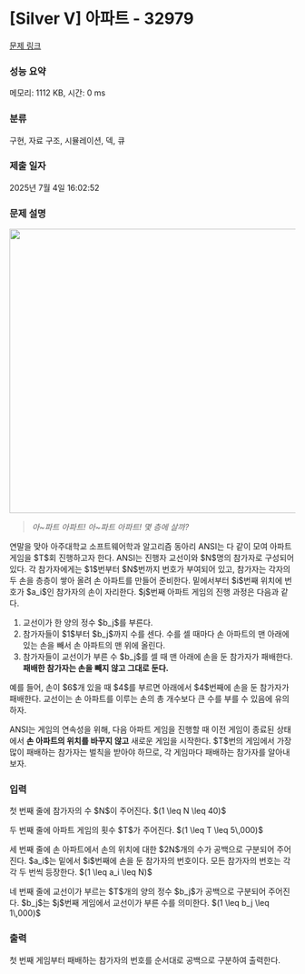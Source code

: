 # [Silver V] 아파트 - 32979 

[문제 링크](https://www.acmicpc.net/problem/32979) 

### 성능 요약

메모리: 1112 KB, 시간: 0 ms

### 분류

구현, 자료 구조, 시뮬레이션, 덱, 큐

### 제출 일자

2025년 7월 4일 16:02:52

### 문제 설명

<p style="text-align: center;"><img alt="" src="https://upload.acmicpc.net/c202b6f7-fb1f-47bc-a487-e26971af90f9/-/preview/" style="width: 721px; height: 500px;"></p>

<blockquote>
<p><em>아~파트 아파트! 아~파트 아파트! 몇 층에 살까?</em></p>
</blockquote>

<p>연말을 맞아 아주대학교 소프트웨어학과 알고리즘 동아리 ANSI는 다 같이 모여 아파트 게임을 $T$회 진행하고자 한다. ANSI는 진행자 교선이와 $N$명의 참가자로 구성되어 있다. 각 참가자에게는 $1$번부터 $N$번까지 번호가 부여되어 있고, 참가자는 각자의 두 손을 층층이 쌓아 올려 손 아파트를 만들어 준비한다. 밑에서부터 $i$번째 위치에 번호가 $a_i$인 참가자의 손이 자리한다. $j$번째 아파트 게임의 진행 과정은 다음과 같다.</p>

<ol>
	<li>교선이가 한 양의 정수 $b_j$를 부른다.</li>
	<li>참가자들이 $1$부터 $b_j$까지 수를 센다. 수를 셀 때마다 손 아파트의 맨 아래에 있는 손을 빼서 손 아파트의 맨 위에 올린다.</li>
	<li>참가자들이 교선이가 부른 수 $b_j$를 셀 때 맨 아래에 손을 둔 참가자가 패배한다. <strong>패배한 참가자는 손을 빼지 않고 그대로 둔다.</strong></li>
</ol>

<p>예를 들어, 손이 $6$개 있을 때 $4$를 부르면 아래에서 $4$번째에 손을 둔 참가자가 패배한다. 교선이는 손 아파트를 이루는 손의 총 개수보다 큰 수를 부를 수 있음에 유의하자.</p>

<p>ANSI는 게임의 연속성을 위해, 다음 아파트 게임을 진행할 때 이전 게임이 종료된 상태에서 <strong>손 아파트의 위치를 바꾸지 않고</strong> 새로운 게임을 시작한다. $T$번의 게임에서 가장 많이 패배하는 참가자는 벌칙을 받아야 하므로, 각 게임마다 패배하는 참가자를 알아내 보자.</p>

### 입력 

 <p>첫 번째 줄에 참가자의 수 $N$이 주어진다. $(1 \leq N \leq 40)$</p>

<p>두 번째 줄에 아파트 게임의 횟수 $T$가 주어진다. $(1 \leq T \leq 5\,000)$</p>

<p>세 번째 줄에 손 아파트에서 손의 위치에 대한 $2N$개의 수가 공백으로 구분되어 주어진다. $a_i$는 밑에서 $i$번째에 손을 둔 참가자의 번호이다. 모든 참가자의 번호는 각각 두 번씩 등장한다. $(1 \leq a_i \leq N)$</p>

<p>네 번째 줄에 교선이가 부르는 $T$개의 양의 정수 $b_j$가 공백으로 구분되어 주어진다. $b_j$는 $j$번째 게임에서 교선이가 부른 수를 의미한다. $(1 \leq b_j \leq 1\,000)$</p>

### 출력 

 <p>첫 번째 게임부터 패배하는 참가자의 번호를 순서대로 공백으로 구분하여 출력한다.</p>


